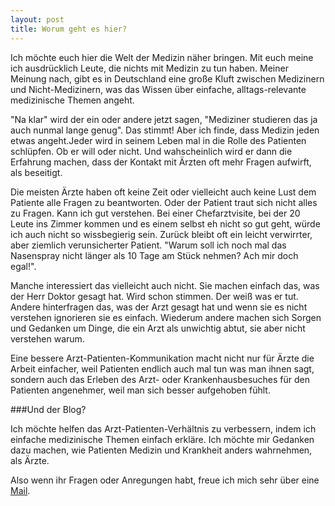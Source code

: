 ```yaml
---
layout: post
title: Worum geht es hier?
---
```




Ich möchte euch hier die Welt der Medizin näher bringen. Mit euch meine ich ausdrücklich Leute, die nichts mit Medizin zu tun haben. Meiner Meinung nach, gibt es in Deutschland eine große Kluft zwischen Medizinern und Nicht-Medizinern, was das Wissen über einfache, alltags-relevante medizinische Themen angeht. 

"Na klar" wird der ein oder andere jetzt sagen, "Mediziner studieren das ja auch nunmal lange genug". Das stimmt! Aber ich finde, dass Medizin jeden etwas angeht.Jeder wird in seinem Leben mal in die Rolle des Patienten schlüpfen. Ob er will oder nicht. Und wahscheinlich wird er dann die Erfahrung machen, dass der Kontakt mit Ärzten oft mehr Fragen aufwirft, als beseitigt. 

Die meisten Ärzte haben oft keine Zeit oder vielleicht auch keine Lust dem Patiente alle Fragen zu beantworten. Oder der Patient traut sich nicht alles zu Fragen. Kann ich gut verstehen. Bei einer Chefarztvisite, bei der 20 Leute ins Zimmer kommen und es einem selbst eh nicht so gut geht, würde ich auch nicht so wissbegierig sein. Zurück bleibt oft ein leicht verwirrter, aber ziemlich verunsicherter Patient. "Warum soll ich noch mal das Nasenspray nicht länger als 10 Tage am Stück nehmen? Ach mir doch egal!". 

Manche interessiert das vielleicht auch nicht. Sie machen einfach das, was der Herr Doktor gesagt hat. Wird schon stimmen. Der weiß was er tut. Andere hinterfragen das, was der Arzt gesagt hat und wenn sie es nicht verstehen ignorieren sie es einfach. Wiederum andere machen sich Sorgen und Gedanken um Dinge, die ein Arzt als unwichtig abtut, sie aber nicht verstehen warum. 

Eine bessere Arzt-Patienten-Kommunikation macht nicht nur für Ärzte die Arbeit einfacher, weil Patienten endlich auch mal tun was man ihnen sagt, sondern auch das Erleben des Arzt- oder Krankenhausbesuches für den Patienten angenehmer, weil man sich besser aufgehoben fühlt. 

###Und der Blog?

Ich möchte helfen das Arzt-Patienten-Verhältnis zu verbessern, indem ich einfache medizinische Themen einfach erkläre. Ich möchte mir Gedanken dazu machen, wie Patienten Medizin und Krankheit anders wahrnehmen, als Ärzte. 

Also wenn ihr Fragen oder Anregungen habt, freue ich mich sehr über eine [Mail](mailto:rasmus_oo@hotmail.de).
